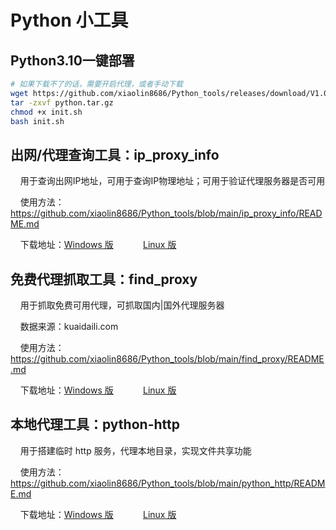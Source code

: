 # Python 小工具

## Python3.10一键部署

~~~bash
# 如果下载不了的话，需要开启代理，或者手动下载
wget https://github.com/xiaolin8686/Python_tools/releases/download/V1.0.0/python.tar.gz
tar -zxvf python.tar.gz
chmod +x init.sh
bash init.sh
~~~

## 出网/代理查询工具：ip_proxy_info

&nbsp;&nbsp;&nbsp;&nbsp;用于查询出网IP地址，可用于查询IP物理地址；可用于验证代理服务器是否可用

&nbsp;&nbsp;&nbsp;&nbsp;使用方法：https://github.com/xiaolin8686/Python_tools/blob/main/ip_proxy_info/README.md

&nbsp;&nbsp;&nbsp;&nbsp;下载地址：[Windows 版](https://github.com/xiaolin8686/Python_tools/releases/download/V1.0.0/ip_proxy_info.exe)&nbsp;&nbsp;&nbsp;&nbsp;&nbsp;&nbsp;&nbsp;&nbsp;&nbsp;&nbsp;&nbsp;&nbsp;[Linux 版](https://github.com/xiaolin8686/Python_tools/releases/download/V1.0.0/ip_proxy_info)

## 免费代理抓取工具：find_proxy

&nbsp;&nbsp;&nbsp;&nbsp;用于抓取免费可用代理，可抓取国内|国外代理服务器

&nbsp;&nbsp;&nbsp;&nbsp;数据来源：kuaidaili.com

&nbsp;&nbsp;&nbsp;&nbsp;使用方法：https://github.com/xiaolin8686/Python_tools/blob/main/find_proxy/README.md

&nbsp;&nbsp;&nbsp;&nbsp;下载地址：[Windows 版](https://github.com/xiaolin8686/Python_tools/releases/download/V1.0.0/find_proxy_win.exe)&nbsp;&nbsp;&nbsp;&nbsp;&nbsp;&nbsp;&nbsp;&nbsp;&nbsp;&nbsp;&nbsp;&nbsp;[Linux 版](https://github.com/xiaolin8686/Python_tools/releases/download/V1.0.0/find_proxy_linux)


## 本地代理工具：python-http

&nbsp;&nbsp;&nbsp;&nbsp;用于搭建临时 http 服务，代理本地目录，实现文件共享功能

&nbsp;&nbsp;&nbsp;&nbsp;使用方法：https://github.com/xiaolin8686/Python_tools/blob/main/python_http/README.md

&nbsp;&nbsp;&nbsp;&nbsp;下载地址：[Windows 版](https://github.com/xiaolin8686/Python_tools/releases/download/V1.0.0/python-http-win.exe)&nbsp;&nbsp;&nbsp;&nbsp;&nbsp;&nbsp;&nbsp;&nbsp;&nbsp;&nbsp;&nbsp;&nbsp;[Linux 版](https://github.com/xiaolin8686/Python_tools/releases/download/V1.0.0/python-http-linux)

